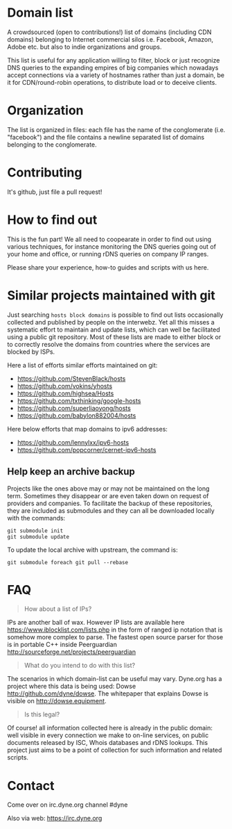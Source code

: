# Domain list

A crowdsourced (open to contributions!) list of domains (including CDN domains) belonging to Internet commercial silos i.e. Facebook, Amazon, Adobe etc. but also to indie organizations and groups.

This list is useful for any application willing to filter, block or just recognize DNS queries to the expanding empires of big companies which nowadays accept connections via a variety of hostnames rather than just a domain, be it for CDN/round-robin operations, to distribute load or to deceive clients.

# Organization

The list is organized in files: each file has the name of the conglomerate (i.e. "facebook") and the file contains a newline separated list of domains belonging to the conglomerate.

# Contributing

It's github, just file a pull request!

# How to find out

This is the fun part! We all need to coopearate in order to find out using various techniques, for instance monitoring the DNS queries going out of your home and office, or running rDNS queries on company IP ranges.

Please share your experience, how-to guides and scripts with us here.

# Similar projects maintained with git

Just searching `hosts block domains` is possible to find out lists occasionally collected and published by people on the interwebz. Yet all this misses a systematic effort to maintain and update lists, which can well be facilitated using a public git repository. Most of these lists are made to either block or to correctly resolve the domains from countries where the services are blocked by ISPs.

Here a list of efforts similar efforts maintained on git:

- https://github.com/StevenBlack/hosts
- https://github.com/vokins/yhosts
- https://github.com/highsea/Hosts
- https://github.com/txthinking/google-hosts
- https://github.com/superliaoyong/hosts
- https://github.com/babylon882004/hosts

Here below efforts that map domains to ipv6 addresses:

- https://github.com/lennylxx/ipv6-hosts
- https://github.com/popcorner/cernet-ipv6-hosts

## Help keep an archive backup

Projects like the ones above may or may not be maintained on the long term. Sometimes they disappear or are even taken down on request of providers and companies. To facilitate the backup of these repositories, they are included as submodules and they can all be downloaded locally with the commands:

```
git submodule init
git submodule update
```

To update the local archive with upstream, the command is:

```
git submodule foreach git pull --rebase
```

# FAQ

> How about a list of IPs?

IPs are another ball of wax. However IP lists are available here https://www.iblocklist.com/lists.php in the form of ranged ip notation that is somehow more complex to parse. The fastest open source parser for those is in portable C++ inside Peerguardian http://sourceforge.net/projects/peerguardian

> What do you intend to do with this list?

The scenarios in which domain-list can be useful may vary. Dyne.org has a project where this data is being used: Dowse http://github.com/dyne/dowse. The whitepaper that explains Dowse is visible on http://dowse.equipment.

> Is this legal?

Of course! all information collected here is already in the public domain: well visible in every connection we make to on-line services, on public documents released by ISC, Whois databases and rDNS lookups. This project just aims to be a point of collection for such information and related scripts.

# Contact

Come over on irc.dyne.org channel #dyne

Also via web: https://irc.dyne.org
